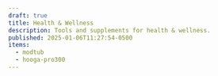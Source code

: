 ```yaml
---
draft: true
title: Health & Wellness
description: Tools and supplements for health & wellness.
published: 2025-01-06T11:27:54-0500
items:
  - modtub
  - hooga-pro300
---
```

